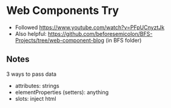 # Web Components Try

- Followed https://www.youtube.com/watch?v=PFpUCnyztJk
- Also helpful: https://github.com/beforesemicolon/BFS-Projects/tree/web-component-blog (in BFS folder)

## Notes

3 ways to pass data

- attributes: strings
- elementProperties (setters): anything
- slots: inject html
